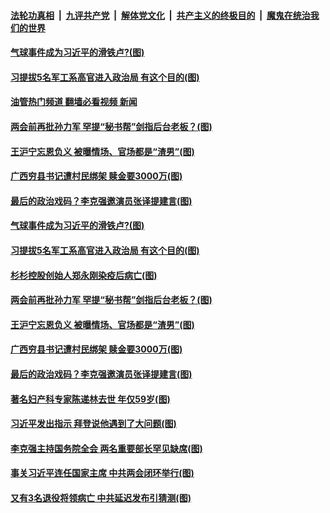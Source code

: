 ####  [法轮功真相](../../../../basic/blob/master/README.md?t=02130012) &nbsp;|&nbsp; [九评共产党](../../../../9ping.md/blob/master/README.md?t=02130012) &nbsp;|&nbsp; [解体党文化](../../../../jtdwh.md/blob/master/README.md?t=02130012)  &nbsp;|&nbsp; [共产主义的终极目的](../../../../gczydzjmd.md/blob/master/README.md?t=02130012) &nbsp;|&nbsp; [魔鬼在统治我们的世界](../../../../mgztzwmdsj.md/blob/master/README.md?t=02130012) 

#### [气球事件成为习近平的滑铁卢?(图)](../pages/p2/1028781.md?t=02130012) 

#### [习提拔5名军工系高官进入政治局 有这个目的(图)](../pages/p2/1028805.md?t=02130012) 

#### [油管热门频道 翻墙必看视频 新闻](http://129.146.143.75:81/youtube.html?02130012)

#### [两会前再批孙力军 罕提“秘书帮”剑指后台老板？(图)](../pages/p2/1028715.md?t=02130012) 

#### [王沪宁忘恩负义 被曝情场、官场都是“渣男”(图)](../pages/p2/1028708.md?t=02130012) 

#### [广西穷县书记遭村民绑架 赎金要3000万(图)](../pages/p2/1028707.md?t=02130012) 

#### [最后的政治戏码？李克强邀演员张译提建言(图)](../pages/p2/1028623.md?t=02130012) 

#### [气球事件成为习近平的滑铁卢?(图)](../pages/p2/1028781.md?t=02130012) 

#### [习提拔5名军工系高官进入政治局 有这个目的(图)](../pages/p2/1028805.md?t=02130012) 

#### [杉杉控股创始人郑永刚染疫后病亡(图)](../pages/p2/1028779.md?t=02130012) 

#### [两会前再批孙力军 罕提“秘书帮”剑指后台老板？(图)](../pages/p2/1028715.md?t=02130012) 



#### [王沪宁忘恩负义 被曝情场、官场都是“渣男”(图)](../pages/p2/1028708.md?t=02130012) 

#### [广西穷县书记遭村民绑架 赎金要3000万(图)](../pages/p2/1028707.md?t=02130012) 



#### [最后的政治戏码？李克强邀演员张译提建言(图)](../pages/p2/1028623.md?t=02130012) 

#### [著名妇产科专家陈递林去世 年仅59岁(图)](../pages/p2/1028639.md?t=02130012) 

#### [习近平发出指示 拜登说他遇到了大问题(图)](../pages/p2/1028620.md?t=02130012) 




#### [李克强主持国务院全会 两名重要部长罕见缺席(图)](../pages/p2/1028497.md?t=02130012) 


#### [事关习近平连任国家主席 中共两会闭环举行(图)](../pages/p2/1028463.md?t=02130012) 

#### [又有3名退役将领病亡 中共延迟发布引猜测(图)](../pages/p2/1028461.md?t=02130012) 

<img src='http://gfw-breaker.win/goodnews/indexes/p2.md' width='0px' height='0px'/>
